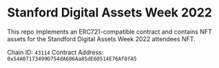 # Stanford Digital Assets Week 2022

This repo implements an ERC721-compatible contract and contains NFT assets for the Standford Digital Assets Week 2022 attendees NFT. 

Chain ID: `43114`
Contract Address: `0x54A07173499D754dA686Aa85dE60514E76Af8fA5`